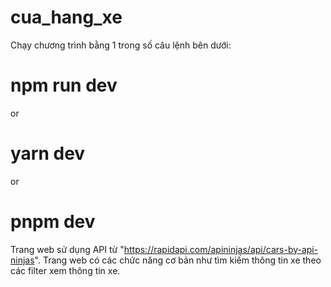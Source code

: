 ﻿# cua_hang_xe
Chạy chương trình bằng 1 trong số câu lệnh bên dưới:

# npm run dev
 or
# yarn dev
 or
# pnpm dev

Trang web sử dụng API từ "https://rapidapi.com/apininjas/api/cars-by-api-ninjas".
Trang web có các chức năng cơ bản như tìm kiếm thông tin xe theo các filter xem thông tin xe.
